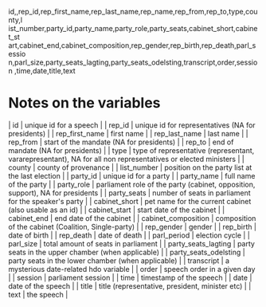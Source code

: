 id,,rep_id,rep_first_name,rep_last_name,rep_name,rep_from,rep_to,type,county,l
ist_number,party_id,party_name,party_role,party_seats,cabinet_short,cabinet_st
art,cabinet_end,cabinet_composition,rep_gender,rep_birth,rep_death,parl_sessio
n,parl_size,party_seats_lagting,party_seats_odelsting,transcript,order,session
,time,date,title,text

# Notes on the variables

| id                        | unique id for a speech |
| rep_id                    | unique id for representatives (NA for presidents) |
| rep_first_name            | first name |
| rep_last_name             | last name |
| rep_from                  | start of the mandate (NA for presidents) |
| rep_to                    | end of mandate (NA for presidents) |
| type                      | type of representative (representant, vararepresentant), NA for all non representatives or elected ministers |
| county                    | county of provenance |
| list_number               | position on the party list at the last election |
| party_id                  | unique id for a party |
| party_name                | full name of the party |
| party_role                | parliament role of the party (cabinet, opposition, support), NA for presidents |
| party_seats               | number of seats in parliament for the speaker's party |
| cabinet_short             | pet name for the current cabinet (also usable as an id) |
| cabinet_start             | start date of the cabinet |
| cabinet_end               | end date of the cabinet |
| cabinet_composition       | composition of the cabinet (Coalition, Single-party) |
| rep_gender                | gender |
| rep_birth                 | date of birth |
| rep_death                 | date of death |
| parl_period               | election cycle |
| parl_size                 | total amount of seats in parliament |
| party_seats_lagting       | party seats in the upper chamber (when applicable) |
| party_seats_odelsting     | party seats in the lower chamber (when applicable) |
| transcript                | a mysterious date-related hdo variable |
| order                     | speech order in a given day |
| session                   | parliament session |
| time                      | timestamp of the speech |
| date                      | date of the speech |
| title                     | title (representative, president, minister etc) |
| text                      | the speech | 

